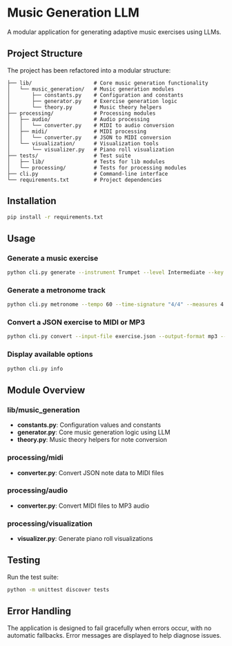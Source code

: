 # Music Generation LLM

A modular application for generating adaptive music exercises using LLMs.

## Project Structure

The project has been refactored into a modular structure:

```
├── lib/                    # Core music generation functionality
│   └── music_generation/   # Music generation modules
│       ├── constants.py    # Configuration and constants
│       ├── generator.py    # Exercise generation logic
│       └── theory.py       # Music theory helpers
├── processing/             # Processing modules
│   ├── audio/              # Audio processing
│   │   └── converter.py    # MIDI to audio conversion
│   ├── midi/               # MIDI processing
│   │   └── converter.py    # JSON to MIDI conversion
│   └── visualization/      # Visualization tools
│       └── visualizer.py   # Piano roll visualization
├── tests/                  # Test suite
│   ├── lib/                # Tests for lib modules
│   └── processing/         # Tests for processing modules
├── cli.py                  # Command-line interface
└── requirements.txt        # Project dependencies
```

## Installation

```bash
pip install -r requirements.txt
```

## Usage

### Generate a music exercise

```bash
python cli.py generate --instrument Trumpet --level Intermediate --key "C Major" --time-signature "4/4" --measures 4 --output-format all
```

### Generate a metronome track

```bash
python cli.py metronome --tempo 60 --time-signature "4/4" --measures 4
```

### Convert a JSON exercise to MIDI or MP3

```bash
python cli.py convert --input-file exercise.json --output-format mp3 --instrument Piano
```

### Display available options

```bash
python cli.py info
```

## Module Overview

### lib/music_generation

- **constants.py**: Configuration values and constants
- **generator.py**: Core music generation logic using LLM
- **theory.py**: Music theory helpers for note conversion

### processing/midi

- **converter.py**: Convert JSON note data to MIDI files

### processing/audio

- **converter.py**: Convert MIDI files to MP3 audio

### processing/visualization

- **visualizer.py**: Generate piano roll visualizations

## Testing

Run the test suite:

```bash
python -m unittest discover tests
```

## Error Handling

The application is designed to fail gracefully when errors occur, with no automatic fallbacks. Error messages are displayed to help diagnose issues.



